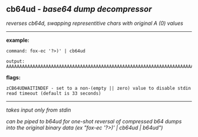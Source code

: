 ‎
=

## cb64ud - *base64 dump decompressor*

*reverses cb64d, swapping representitive chars with original A (0) values*

-----------------------------------------------------------------------



**example:**

    command: fox-ec '?>)' | cb64ud

    output: AAAAAAAAAAAAAAAAAAAAAAAAAAAAAAAAAAAAAAAAAAAAAAAAAAAAAAAAAAAAAAAAAAAAAAAAAAAAAAAAAAAAAAAA


**flags:**

    zCB64UDWAITINDEF - set to a non-(empty || zero) value to disable stdin read timeout (default is 33 seconds)

-----------------------------------------------------------------------
*takes input only from stdin*

*can be piped to b64ud for one-shot reversal of compressed b64 dumps into the original binary data (ex "fox-ec '?>)' | cb64ud | b64ud")*
